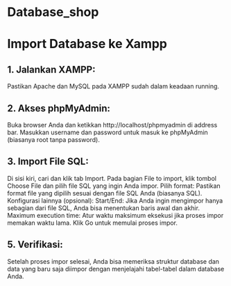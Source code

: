 # Database_shop

# Import Database ke Xampp
## 1. Jalankan XAMPP:
Pastikan Apache dan MySQL pada XAMPP sudah dalam keadaan running.
## 2. Akses phpMyAdmin:
Buka browser Anda dan ketikkan http://localhost/phpmyadmin di address bar.
Masukkan username dan password untuk masuk ke phpMyAdmin (biasanya root tanpa password).
## 3. Import File SQL:
Di sisi kiri, cari dan klik tab Import.
Pada bagian File to import, klik tombol Choose File dan pilih file SQL yang ingin Anda impor.
Pilih format: Pastikan format file yang dipilih sesuai dengan file SQL Anda (biasanya SQL).
Konfigurasi lainnya (opsional):
Start/End: Jika Anda ingin mengimpor hanya sebagian dari file SQL, Anda bisa menentukan baris awal dan akhir.
Maximum execution time: Atur waktu maksimum eksekusi jika proses impor memakan waktu lama.
Klik Go untuk memulai proses impor.
## 5. Verifikasi:
Setelah proses impor selesai, Anda bisa memeriksa struktur database dan data yang baru saja diimpor dengan menjelajahi tabel-tabel dalam database Anda.
